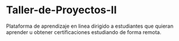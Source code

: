 # Taller-de-Proyectos-II
Plataforma de aprendizaje en linea dirigido a estudiantes que quieran aprender u obtener certificaciones estudiando de forma remota.
